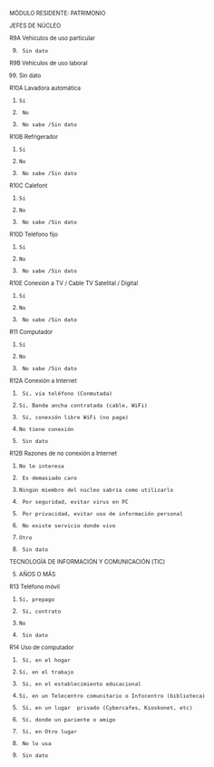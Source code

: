 
<font size="0.5">

MÓDULO  RESIDENTE:  PATRIMONIO

JEFES DE NÚCLEO

R9A Vehículos de uso particular

9.      Sin dato

R9B Vehículos de uso laboral

99.   Sin  dato

R10A Lavadora  automática

1.     Sí
2.      No
9.      No sabe /Sin dato

R10B Refrigerador

1.     Sí
2.     No
9.      No sabe /Sin dato

R10C Calefont

1.     Sí
2.     No
9.      No sabe /Sin dato

R10D Teléfono fijo

1.     Sí
2.     No
9.      No sabe /Sin dato

R10E Conexión a TV / Cable TV Satelital / Digital

1.     Sí
2.     No
9.      No sabe /Sin dato

R11 Computador

1.     Sí
2.     No
9.      No sabe /Sin dato

R12A Conexión a Internet

1.      Sí, vía teléfono (Conmutada)
2.     Sí, Banda ancha contratada (cable, WiFi)
3.      Sí, conexión libre WiFi (no paga)
4.     No tiene conexión
9.      Sin dato

R12B Razones de no conexión a Internet

1.     No le interesa
2.      Es demasiado caro
3.     Ningún miembro del núcleo sabría como utilizarlo
4.      Por seguridad, evitar virus en PC
5.      Por privacidad, evitar uso de información personal
6.      No existe servicio donde vivo
7.     Otro
9.      Sin dato

TECNOLOGÍA DE  INFORMACIÓN Y COMUNICACIÓN (TIC)

5. AÑOS O MÁS

R13 Teléfono  móvil

1.     Sí, prepago
2.      Sí, contrato
3.     No
9.      Sin dato

R14 Uso de computador

1.      Sí, en el hogar
2.     Sí, en el trabajo
3.      Sí, en el establecimiento educacional
4.     Sí, en un Telecentro comunitario o Infocentro (biblioteca)
5.      Sí, en un lugar  privado (Cybercafes, Kioskonet, etc)
6.      Sí, donde un pariente o amigo
7.      Sí, en Otro lugar
8.      No lo usa
9.      Sin dato

</font>
